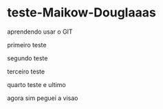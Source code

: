 # teste-Maikow-Douglaaas
aprendendo usar o GIT

primeiro teste

segundo teste

terceiro teste

quarto teste e ultimo

agora sim peguei a visao
